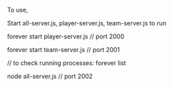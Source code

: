 To use, 

Start all-server.js, player-server.js, team-server.js to run

forever start player-server.js
// port 2000

forever start team-server.js
// port 2001


// to check running processes:
forever list


node all-server.js
// port 2002






